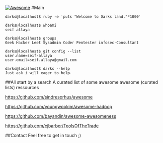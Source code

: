 [![Awesome](https://cdn.rawgit.com/sindresorhus/awesome/d7305f38d29fed78fa85652e3a63e154dd8e8829/media/badge.svg)](https://github.com/sindresorhus/awesome)
#Main
```
darks@localhost$ ruby -e 'puts "Welcome to Darks land."*1000'

darks@localhost$ whoami
seif allaya

darks@localhost$ groups
Geek Hacker Leet Sysadmin Coder Pentester infosec-Consultant 

darks@localhost$ git config --list
user.name=seif-allaya
user.email=seif.allaya@gmail.com

darks@localhost$ darks --help
Just ask i will eager to help.
```

##All start by a search
A curated list of some awesome awesome (curated lists) ressources

https://github.com/sindresorhus/awesome

https://github.com/youngwookim/awesome-hadoop

https://github.com/bayandin/awesome-awesomeness

https://github.com/cjbarber/ToolsOfTheTrade

##Contact
Feel free to get in touch ;)
